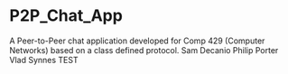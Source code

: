 # P2P_Chat_App
A Peer-to-Peer chat application developed for Comp 429 (Computer Networks) based on a class defined protocol.
Sam Decanio
Philip Porter
Vlad Synnes
TEST